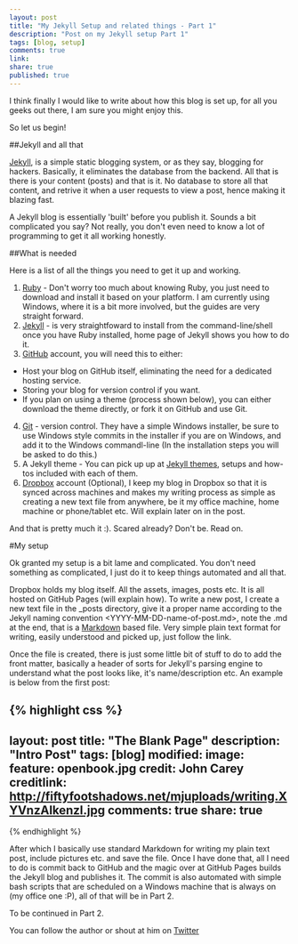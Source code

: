 ```yaml
---
layout: post
title: "My Jekyll Setup and related things - Part 1"
description: "Post on my Jekyll setup Part 1"
tags: [blog, setup]
comments: true
link:   
share: true
published: true
---
```


I think finally I would like to write about how this blog is set up, for all you geeks out there, I am sure you might enjoy this.

So let us begin!

##Jekyll and all that

[Jekyll](http://jekyllrb.com/), is a simple static blogging system, or as they say, blogging for hackers. Basically, it eliminates the database from the backend. All that is there is your content (posts) and that is it. No database to store all that content, and retrive it when a user requests to view a post, hence making it blazing fast.

A Jekyll blog is essentially 'built' before you publish it. Sounds a bit complicated you say? Not really, you don't even need to know a lot of programming to get it all working honestly.

##What is needed

Here is a list of all the things you need to get it up and working.

1. [Ruby](https://www.ruby-lang.org/en/downloads/) - Don't worry too much about knowing Ruby, you just need to download and install it based on your platform. I am currently using Windows, where it is a bit more involved, but the guides are very straight forward.
2. [Jekyll](http://jekyllrb.com/) - is very straightfoward to install from the command-line/shell once you have Ruby installed, home page of Jekyll shows you how to do it.
3. [GitHub](https://github.com/) account, you will need this to either:
 - Host your blog on GitHub itself, eliminating the need for a dedicated hosting service.
 - Storing your blog for version control if you want.
 - If you plan on using a theme (process shown below), you can either download the theme directly, or fork it on GitHub and use Git.
4. [Git](http://git-scm.com/) - version control. They have a simple Windows installer, be sure to use Windows style commits in the installer if you are on Windows, and add it to the Windows commandl-line (In the installation steps you will be asked to do this.)
5. A Jekyll theme - You can pick up up at [Jekyll themes](http://jekyllthemes.org/), setups and how-tos included with each of them.
6. [Dropbox](https://db.tt/byHoqV0) account (Optional), I keep my blog in Dropbox so that it is synced across machines and makes my writing process as simple as creating a new text file from anywhere, be it my office machine, home machine or phone/tablet etc. Will explain later on in the post.

And that is pretty much it :). Scared already? Don't be. Read on.

#My setup

Ok granted my setup is a bit lame and complicated. You don't need something as complicated, I just do it to keep things automated and all that.

Dropbox holds my blog itself. All the assets, images, posts etc. It is all hosted on GitHub Pages (will explain how). To write a new post, I create a new text file in the _posts directory, give it a proper name according to the Jekyll naming convention <YYYY-MM-DD-name-of-post.md>, note the .md at the end, that is a [Markdown](http://daringfireball.net/projects/markdown/) based file. Very simple plain text format for writing, easily understood and picked up, just follow the link.

Once the file is created, there is just some little bit of stuff to do to add the front matter, basically a header of sorts for Jekyll's parsing engine to understand what the post looks like, it's name/description etc. An example is below from the first post:

{% highlight css %}
---
layout: post
title: "The Blank Page"
description: "Intro Post"
tags: [blog]
modified: 
image:
  feature: openbook.jpg
  credit: John Carey
  creditlink: http://fiftyfootshadows.net/mjuploads/writing.XYVnzAIkenzI.jpg
comments: true
share: true
---
{% endhighlight %}

After which I basically use standard Markdown for writing my plain text post, include pictures etc. and save the file. Once I have done that, all I need to do is commit back to GitHub and the magic over at GitHub Pages builds the Jekyll blog and publishes it. The commit is also automated with simple bash scripts that are scheduled on a Windows machine that is always on (my office one :P), all of that will be in Part 2.

To be continued in Part 2.

You can follow the author or shout at him on [Twitter](https://twitter.com/abijango)